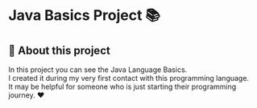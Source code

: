 # Java Basics Project 📚

## 📌 About this project
In this project you can see the Java Language Basics.\
I created it during my very first contact with this programming language.\
It may be helpful for someone who is just starting their programming journey. ❤️

